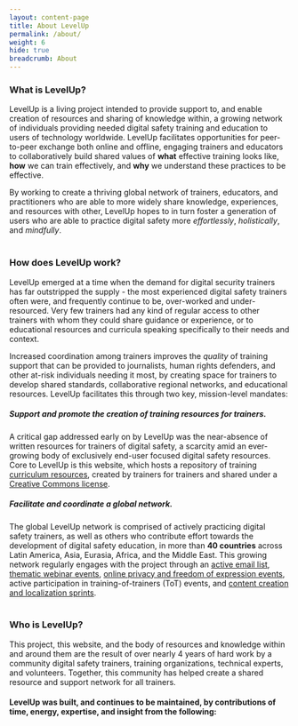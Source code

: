 ```yaml
---
layout: content-page
title: About LevelUp
permalink: /about/
weight: 6
hide: true
breadcrumb: About
---
```

### What is LevelUp?
LevelUp is a living project intended to provide support to, and enable creation of resources and sharing of knowledge within, a growing network of individuals providing needed digital safety training and education to users of technology worldwide. LevelUp facilitates opportunities for peer-to-peer exchange both online and offline, engaging trainers and educators to collaboratively build shared values of **what** effective training looks like, **how** we can train effectively, and **why** we understand these practices to be effective. 

By working to create a thriving global network of trainers, educators, and practitioners who are able to more widely share knowledge, experiences, and resources with other, LevelUp hopes to in turn foster a generation of users who are able to practice digital safety more *effortlessly*, *holistically*, and *mindfully*.
<br><br>

### How does LevelUp work?
LevelUp emerged at a time when the demand for digital security trainers has far outstripped the supply - the most experienced digital safety trainers often were, and frequently continue to be, over-worked and under-resourced. Very few trainers had any kind of regular access to other trainers with whom they could share guidance or experience, or to educational resources and curricula speaking specifically to their needs and context.

Increased coordination among trainers improves the *quality* of training support that can be provided to journalists, human rights defenders, and other at-risk individuals needing it most, by creating space for trainers to develop shared standards, collaborative regional networks, and educational resources. LevelUp facilitates this through two key, mission-level mandates:

##### Support and promote the creation of training resources *for* trainers.
A critical gap addressed early on by LevelUp was the near-absence of written resources for trainers of digital safety, a scarcity amid an ever-growing body of exclusively end-user focused digital safety resources. Core to LevelUp is this website, which hosts a repository of training [curriculum resources](), created by trainers for trainers and shared under a [Creative Commons license]().

##### Facilitate and coordinate a global network.
The global LevelUp network is comprised of actively practicing digital safety trainers, as well as others who contribute effort towards the development of digital safety education, in more than **40 countries** across Latin America, Asia, Eurasia, Africa, and the Middle East. This growing network regularly engages with the project through an [active email list](), [thematic webinar events](), [online privacy and freedom of expression events](), active participation in training-of-trainers (ToT) events, and [content creation and localization sprints]().
<br><br>

### Who is LevelUp?
This project, this website, and the body of resources and knowledge within and around them are the result of over nearly 4 years of hard work by a community digital safety trainers, training organizations, technical experts, and volunteers. Together, this community has helped create a shared resource and support network for all trainers. 

#### LevelUp was built, and continues to be maintained, by contributions of time, energy, expertise, and insight from the following:


